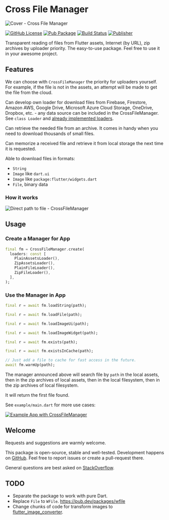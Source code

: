 # Cross File Manager

![Cover - Cross File Manager](https://raw.githubusercontent.com/signmotion/cross_file_manager/master/images/cover.webp)

[![GitHub License](https://img.shields.io/badge/license-MIT-blue.svg)](https://opensource.org/licenses/MIT)
[![Pub Package](https://img.shields.io/badge/doc-cross_file_manager-blue)](https://pub.dartlang.org/packages/cross_file_manager)
[![Build Status](https://github.com/signmotion/cross_file_manager/actions/workflows/flutter-ci.yml/badge.svg)](https://github.com/signmotion/cross_file_manager/actions/workflows/flutter-ci.yml)
[![Publisher](https://img.shields.io/pub/publisher/cross_file_manager)](https://pub.dev/publishers/syrokomskyi.com)

Transparent reading of files from Flutter assets, Internet (by URL), zip archives by uploader priority.
The easy-to-use package.
Feel free to use it in your awesome project.

## Features

We can choose with `CrossFileManager` the priority for uploaders yourself. For example, if the file is not in the assets, an attempt will be made to get the file from the cloud.

Can develop own loader for download files from Firebase, Firestore, Amazon AWS, Google Drive, Microsoft Azure Cloud Storage, OneDrive, Dropbox, etc. - any data source can be included in the CrossFileManager. See `class Loader` and [already implemented loaders](https://github.com/signmotion/cross_file_manager/tree/master/lib/src/loaders).

Can retrieve the needed file from an archive. It comes in handy when you need to download thousands of small files.

Can memorize a received file and retrieve it from local storage the next time it is requested.

Able to download files in formats:

- `String`
- `Image` like `dart.ui`
- `Image` like `package:flutter/widgets.dart`
- `File`, binary data

### How it works

![Direct path to file - CrossFileManager](https://raw.githubusercontent.com/signmotion/cross_file_manager/master/images/request_response.webp)

## Usage

### Create a Manager for App

```dart
final fm = CrossFileManager.create(
  loaders: const [
    PlainAssetsLoader(),
    ZipAssetsLoader(),
    PlainFileLoader(),
    ZipFileLoader(),
  ],
);
```

### Use the Manager in App

```dart
final r = await fm.loadString(path);
```

```dart
final r = await fm.loadFile(path);
```

```dart
final r = await fm.loadImageUi(path);
```

```dart
final r = await fm.loadImageWidget(path);
```

```dart
final r = await fm.exists(path);
```

```dart
final r = await fm.existsInCache(path);
```

```dart
// Just add a file to cache for fast access in the future.
await fm.warmUp(path);
```

The manager announced above will search file by `path` in the local assets,
then in the zip archives of local assets,
then in the local filesystem,
then in the zip archives of local filesystem.

It will return the first file found.

See `example/main.dart` for more use cases:

[![Example App with CrossFileManager](https://raw.githubusercontent.com/signmotion/cross_file_manager/master/images/zip_assets_demo.webp)](https://github.com/signmotion/cross_file_manager/tree/master/example)

## Welcome

Requests and suggestions are warmly welcome.

This package is open-source, stable and well-tested. Development happens on
[GitHub](https://github.com/signmotion/cross_file_manager). Feel free to report issues
or create a pull-request there.

General questions are best asked on
[StackOverflow](https://stackoverflow.com/questions/tagged/cross_file_manager).

## TODO

- Separate the package to work with pure Dart.
- Replace `File` to `WFile`. <https://pub.dev/packages/wfile>
- Change chunks of code for transform images to [flutter_image_converter](https://pub.dartlang.org/packages/flutter_image_converter).
